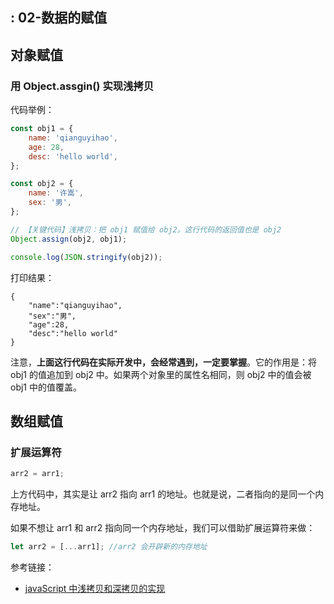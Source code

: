  : 02-数据的赋值
---

## 对象赋值

### 用 Object.assgin() 实现浅拷贝

代码举例：

```js
const obj1 = {
	name: 'qianguyihao',
	age: 28,
	desc: 'hello world',
};

const obj2 = {
	name: '许嵩',
	sex: '男',
};

// 【关键代码】浅拷贝：把 obj1 赋值给 obj2。这行代码的返回值也是 obj2
Object.assign(obj2, obj1);

console.log(JSON.stringify(obj2));
```

打印结果：

```
{
    "name":"qianguyihao",
    "sex":"男",
    "age":28,
    "desc":"hello world"
}
```

注意，**上面这行代码在实际开发中，会经常遇到，一定要掌握**。它的作用是：将 obj1 的值追加到 obj2 中。如果两个对象里的属性名相同，则 obj2 中的值会被 obj1 中的值覆盖。

## 数组赋值

### 扩展运算符

```js
arr2 = arr1;
```

上方代码中，其实是让 arr2 指向 arr1 的地址。也就是说，二者指向的是同一个内存地址。

如果不想让 arr1 和 arr2 指向同一个内存地址，我们可以借助扩展运算符来做：

```javascript
let arr2 = [...arr1]; //arr2 会开辟新的内存地址
```

参考链接：

- [javaScript 中浅拷贝和深拷贝的实现](https://github.com/wengjq/Blog/issues/3)
